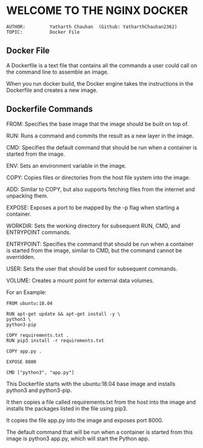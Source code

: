 # **WELCOME TO THE NGINX DOCKER**

    AUTHOR:         Yatharth Chauhan  (Github: YatharthChauhan2362)
    TOPIC:          Docker File

## Docker File

A Dockerfile is a text file that contains all the commands a user could call on the command line to assemble an image.

When you run docker build, the Docker engine takes the instructions in the Dockerfile and creates a new image.

## Dockerfile Commands

FROM: Specifies the base image that the image should be built on top of.

RUN: Runs a command and commits the result as a new layer in the image.

CMD: Specifies the default command that should be run when a container is started from the image.

ENV: Sets an environment variable in the image.

COPY: Copies files or directories from the host file system into the image.

ADD: Similar to COPY, but also supports fetching files from the internet and unpacking them.

EXPOSE: Exposes a port to be mapped by the -p flag when starting a container.

WORKDIR: Sets the working directory for subsequent RUN, CMD, and ENTRYPOINT commands.

ENTRYPOINT: Specifies the command that should be run when a container is started from the image, similar to CMD, but the command cannot be overridden.

USER: Sets the user that should be used for subsequent commands.

VOLUME: Creates a mount point for external data volumes.

For an Example:

    FROM ubuntu:18.04

    RUN apt-get update && apt-get install -y \
    python3 \
    python3-pip

    COPY requirements.txt .
    RUN pip3 install -r requirements.txt

    COPY app.py .

    EXPOSE 8000

    CMD ["python3", "app.py"]

This Dockerfile starts with the ubuntu:18.04 base image and installs python3 and python3-pip.

It then copies a file called requirements.txt from the host into the image and installs the packages listed in the file using pip3.

It copies the file app.py into the image and exposes port 8000.

The default command that will be run when a container is started from this image is python3 app.py, which will start the Python app.
